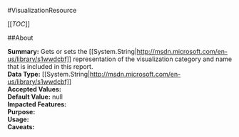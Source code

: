 #VisualizationResource

[[_TOC_]]

##About

**Summary:** Gets or sets the [[System.String|http://msdn.microsoft.com/en-us/library/s1wwdcbf]] representation of the visualization category and name that is included in this report.  
**Data Type:** [[System.String|http://msdn.microsoft.com/en-us/library/s1wwdcbf]]  
**Accepted Values:**   
**Default Value:** null  
**Impacted Features:**   
**Purpose:**   
**Usage:**   
**Caveats:**   

